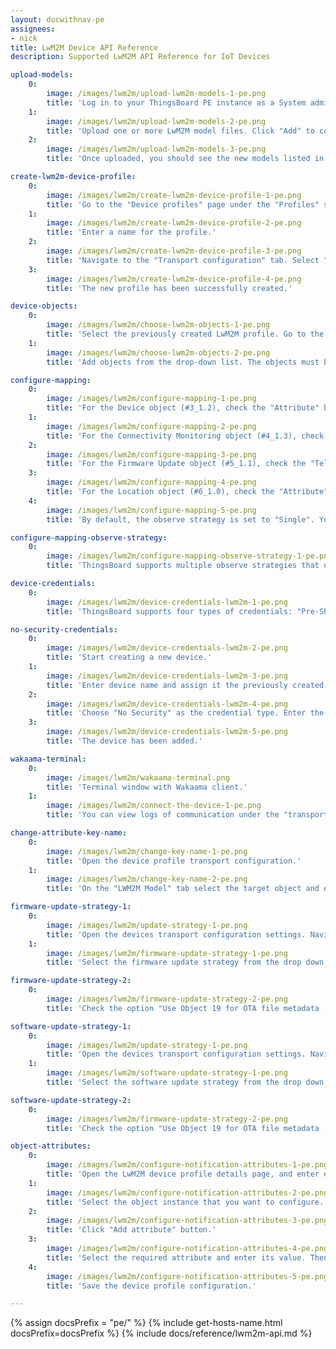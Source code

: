 ```yaml
---
layout: docwithnav-pe
assignees:
- nick
title: LwM2M Device API Reference
description: Supported LwM2M API Reference for IoT Devices

upload-models:
    0:
        image: /images/lwm2m/upload-lwm2m-models-1-pe.png
        title: 'Log in to your ThingsBoard PE instance as a System administrator. Navigate to the "Resources library" page under the "Resources" section. Click the "+" (Add resource) button in the top-right corner of the window.'
    1:
        image: /images/lwm2m/upload-lwm2m-models-2-pe.png
        title: 'Upload one or more LwM2M model files. Click "Add" to complete the upload.'
    2:
        image: /images/lwm2m/upload-lwm2m-models-3-pe.png
        title: 'Once uploaded, you should see the new models listed in the Resources library.'

create-lwm2m-device-profile:
    0:
        image: /images/lwm2m/create-lwm2m-device-profile-1-pe.png
        title: 'Go to the "Device profiles" page under the "Profiles" section. Click the "+" (Add device profile) button in the top-right corner of the window, and in the pop-up menu, select "Create new device profile".'
    1:
        image: /images/lwm2m/create-lwm2m-device-profile-2-pe.png
        title: 'Enter a name for the profile.'
    2:
        image: /images/lwm2m/create-lwm2m-device-profile-3-pe.png
        title: 'Navigate to the "Transport configuration" tab. Select "LWM2M" as the transport type from the dropdown menu. Then, click "Add" to create the device profile.'
    3:
        image: /images/lwm2m/create-lwm2m-device-profile-4-pe.png
        title: 'The new profile has been successfully created.'

device-objects:
    0:
        image: /images/lwm2m/choose-lwm2m-objects-1-pe.png
        title: 'Select the previously created LwM2M profile. Go to the "Transport configuration" tab. Click the "Edit" button.'
    1:
        image: /images/lwm2m/choose-lwm2m-objects-2-pe.png
        title: 'Add objects from the drop-down list. The objects must be preloaded into the Resource library beforehand.'

configure-mapping:
    0:
        image: /images/lwm2m/configure-mapping-1-pe.png
        title: 'For the Device object (#3_1.2), check the "Attribute" box for resource #0 (Manufacturer), resource #1 (Model Number) and resource #2 (Serial Number) so that the server can track these values, receive updates, and store them as attributes in ThingsBoard.'
    1:
        image: /images/lwm2m/configure-mapping-2-pe.png
        title: 'For the Connectivity Monitoring object (#4_1.3), check the "Telemetry" and/or "Observe" boxes for resource #2 (Radio Signal Strength) and resource #3 (Link Quality) so that the server can track these values, receive updates, and store them as telemetry in ThingsBoard.'
    2:
        image: /images/lwm2m/configure-mapping-3-pe.png
        title: 'For the Firmware Update object (#5_1.1), check the "Telemetry" and/or "Observe" boxes for resource #3 (State) and resource #5 (Update Result) so that the server can track these values, receive updates, and store them as telemetry in ThingsBoard.'
    3:
        image: /images/lwm2m/configure-mapping-4-pe.png
        title: 'For the Location object (#6_1.0), check the "Attribute" box for resource #0 (Latitude) and resource #1 (Longitude) so that the server can track these values, receive updates, and store them as attributes in ThingsBoard.'
    4:
        image: /images/lwm2m/configure-mapping-5-pe.png
        title: 'By default, the observe strategy is set to "Single". You can switch to "Composite all" or "Composite by object" to reduce traffic or to group resources more efficiently. Then, save changes.'

configure-mapping-observe-strategy:
    0:
        image: /images/lwm2m/configure-mapping-observe-strategy-1-pe.png
        title: 'ThingsBoard supports multiple observe strategies that define how LwM2M resources are grouped and monitored.'

device-credentials:
    0:
        image: /images/lwm2m/device-credentials-lwm2m-1-pe.png
        title: 'ThingsBoard supports four types of credentials: "Pre-Shared Key (PSK)", "Raw Public Key (RPK)", "X.509 Certificate" and "No Security".'

no-security-credentials:
    0:
        image: /images/lwm2m/device-credentials-lwm2m-2-pe.png
        title: 'Start creating a new device.'
    1:
        image: /images/lwm2m/device-credentials-lwm2m-3-pe.png
        title: 'Enter device name and assign it the previously created LwM2M device profile. Then, go to the "Credentials" tab.'
    2:
        image: /images/lwm2m/device-credentials-lwm2m-4-pe.png
        title: 'Choose "No Security" as the credential type. Enter the Endpoint Client Name — this will be used to identify the device on the network. Click "Add".'
    3:
        image: /images/lwm2m/device-credentials-lwm2m-5-pe.png
        title: 'The device has been added.'

wakaama-terminal:
    0:
        image: /images/lwm2m/wakaama-terminal.png
        title: 'Terminal window with Wakaama client.'
    1:
        image: /images/lwm2m/connect-the-device-1-pe.png
        title: 'You can view logs of communication under the "transportLog" event of the "Latest telemetry" tab.'

change-attribute-key-name:
    0:
        image: /images/lwm2m/change-key-name-1-pe.png
        title: 'Open the device profile transport configuration.'
    1:
        image: /images/lwm2m/change-key-name-2-pe.png
        title: 'On the "LWM2M Model" tab select the target object and expand the "Attributes" list. Tick the "Attribute" checkbox on the desired attribute and input the custom name for the key. Then, save changes.'

firmware-update-strategy-1:
    0:
        image: /images/lwm2m/update-strategy-1-pe.png
        title: 'Open the devices transport configuration settings. Navigate to the "Other settings" of the "Transport configuration" tab, and enter edit mode.'
    1:
        image: /images/lwm2m/firmware-update-strategy-1-pe.png
        title: 'Select the firmware update strategy from the drop down menu. Then, save changes.'

firmware-update-strategy-2:
    0:
        image: /images/lwm2m/firmware-update-strategy-2-pe.png
        title: 'Check the option "Use Object 19 for OTA file metadata (checksum, size, version, name)". Then, save changes.'

software-update-strategy-1:
    0:
        image: /images/lwm2m/update-strategy-1-pe.png
        title: 'Open the devices transport configuration settings. Navigate to the "Other settings" of the "Transport configuration" tab, and enter edit mode.'
    1:
        image: /images/lwm2m/software-update-strategy-1-pe.png
        title: 'Select the software update strategy from the drop down menu. Then, save changes.'

software-update-strategy-2:
    0:
        image: /images/lwm2m/firmware-update-strategy-2-pe.png
        title: 'Check the option "Use Object 19 for OTA file metadata (checksum, size, version, name)". Then, save changes.'

object-attributes:
    0:
        image: /images/lwm2m/configure-notification-attributes-1-pe.png
        title: 'Open the LwM2M device profile details page, and enter edit mode.'
    1:
        image: /images/lwm2m/configure-notification-attributes-2-pe.png
        title: 'Select the object instance that you want to configure. Tick in the "Attribute" and "Observe" checkbox, and click "+" icon button to add the attribute.'
    2:
        image: /images/lwm2m/configure-notification-attributes-3-pe.png
        title: 'Click "Add attribute" button.'
    3:
        image: /images/lwm2m/configure-notification-attributes-4-pe.png
        title: 'Select the required attribute and enter its value. Then, click "Save".'
    4:
        image: /images/lwm2m/configure-notification-attributes-5-pe.png
        title: 'Save the device profile configuration.'

---
```


{% assign docsPrefix = "pe/" %}
{% include get-hosts-name.html docsPrefix=docsPrefix %}
{% include docs/reference/lwm2m-api.md %}